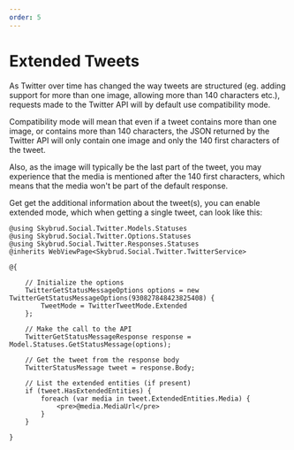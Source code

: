 ```yaml
---
order: 5
---
```


# Extended Tweets

As Twitter over time has changed the way tweets are structured (eg. adding support for more than one image, allowing more than 140 characters etc.), requests made to the Twitter API will by default use compatibility mode.

Compatibility mode will mean that even if a tweet contains more than one image, or contains more than 140 characters, the JSON returned by the Twitter API will only contain one image and only the 140 first characters of the tweet.

Also, as the image will typically be the last part of the tweet, you may experience that the media is mentioned after the 140 first characters, which means that the media won't be part of the default response.

Get get the additional information about the tweet(s), you can enable extended mode, which when getting a single tweet, can look like this:

```cshtml
@using Skybrud.Social.Twitter.Models.Statuses
@using Skybrud.Social.Twitter.Options.Statuses
@using Skybrud.Social.Twitter.Responses.Statuses
@inherits WebViewPage<Skybrud.Social.Twitter.TwitterService>

@{
    
    // Initialize the options
    TwitterGetStatusMessageOptions options = new TwitterGetStatusMessageOptions(930827848423825408) {
        TweetMode = TwitterTweetMode.Extended
    };

    // Make the call to the API
    TwitterGetStatusMessageResponse response = Model.Statuses.GetStatusMessage(options);

    // Get the tweet from the response body
    TwitterStatusMessage tweet = response.Body;

    // List the extended entities (if present)
    if (tweet.HasExtendedEntities) {
        foreach (var media in tweet.ExtendedEntities.Media) {
            <pre>@media.MediaUrl</pre>
        }
    }

}
```